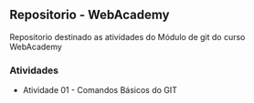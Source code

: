 ## Repositorio - WebAcademy

Repositorio destinado as atividades do Módulo de git do curso WebAcademy

### Atividades
- Atividade 01 - Comandos Básicos do GIT
